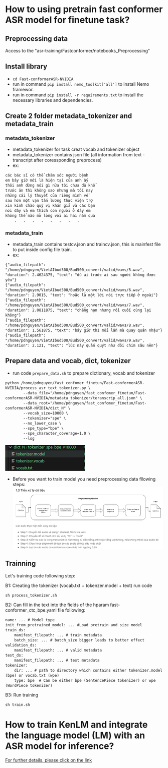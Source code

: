 # How to using pretrain fast conformer ASR model for finetune task?
## Preprocessing data
Access to the "asr-training/Fastconformer/notebooks_Preprocessing"
## Install library
 - ``cd Fast-conformerASR-NVIDIA``  
 - run in command ``pip install nemo_toolkit['all']`` to install Nemo framewor.
 -  run in command ``pip install -r requirements.txt`` to install the necessary libraries and dependencies.
## Create 2 folder metadata_tokenizer and metadata_train
### metadata_tokenizer
- metadata_tokenizer for task creat vocab and tokenizer object
- metadata_tokenizer contains json file (all information from text - transcript after coressponding preprocess)
- ex: 
```
các bác sĩ có thể chăm sóc người bệnh
em bây giờ mới là hiện tại của anh ấy
thôi anh đừng nói gì nữa tôi chưa đủ khổ
trước ăn thì không sao nhưng mà tối nay
những cái lý thuyết của riêng mình về
sau hơn một vạn tấn lương thực viện trợ
xin kính chào quý vị khán giả và các bạn
nơi đây và em thích con người ở đây em
không thể nào mở lòng với ai hai năm qua
    .   .   .   .   .   .   .   .
```
### metadata_train
- metadata_train contains testcv.json and traincv.json, this is mainfest file to put inside config file train. 
- ex:
```
{"audio_filepath": "/home/pdnguyen/VietAIbud500/Bud500_convert/valid/wavs/5.wav", "duration": 2.4624375, "text": "dù ai trước ai sau người không được yêu"}
{"audio_filepath": "/home/pdnguyen/VietAIbud500/Bud500_convert/valid/wavs/6.wav", "duration": 2.9015, "text": "hoặc là một lời nói trực tiếp ở ngoài"}
{"audio_filepath": "/home/pdnguyen/VietAIbud500/Bud500_convert/valid/wavs/7.wav", "duration": 2.0811875, "text": "chẳng hạn nhưng rồi cuối cùng lại không"}
{"audio_filepath": "/home/pdnguyen/VietAIbud500/Bud500_convert/valid/wavs/8.wav", "duration": 1.561875, "text": "bây giờ thì mỗi lần mà quay quán nhậu"}
{"audio_filepath": "/home/pdnguyen/VietAIbud500/Bud500_convert/valid/wavs/9.wav", "duration": 2.121, "text": "lúc này quấn quýt như đôi chim sâu nên"}
```
## Prepare data and vocab, dict, tokenizer
- run code ``prepare_data.sh`` to prepare dictionary, vocab and tokenizer
````
python /home/pdnguyen/fast_confomer_finetun/Fast-conformerASR-NVIDIA/process_asr_text_tokenizer.py \
        --data_file="/home/pdnguyen/fast_confomer_finetun/Fast-conformerASR-NVIDIA/metadata_tokenizer/teranscrip_all.json" \
        --data_root="/home/pdnguyen/fast_confomer_finetun/Fast-conformerASR-NVIDIA/dict_N" \
        --vocab_size=10000 \
        --tokenizer="spe" \
        --no_lower_case \
        --spe_type="bpe" \
        --spe_character_coverage=1.0 \
        --log
````
![alt text](image.png)
- Before you want to train model you need preprocessing data fllowing steps: 
![alt text](image-1.png)

## Trainning
Let's training code following step:

B1: Creating the tokenizer (vocab.txt + tokenzer.model + text) run code
```
sh process_tokenizer.sh
```

B2: Can fill in the text into the fields of the hparam fast-conformer_ctc_bpe.yaml file following:
```
name: ... # Model type
init_from_pretrained_model: ... #Load pretrain and size model
train_ds:
    manifest_filepath: ... # train metadata
    batch_size: ... # batch_size bigger leads to better effect
validation_ds:
    manifest_filepath: ... # valid metadata
test_ds:
    manifest_filepath: ... # test metadata
tokenizer:
    dir: ... # path to directory which contains either tokenizer.model (bpe) or vocab.txt (wpe)
    type: bpe  # Can be either bpe (SentencePiece tokenizer) or wpe (WordPiece tokenizer)
```

B3: Run training
```
sh train.sh
```

# How to train KenLM and integrate the language model (LM) with an ASR model for inference? 
[For further details, please click on the link](../Train_kenLM)